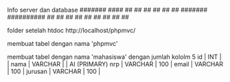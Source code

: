 Info server dan database
            #######         ####
            ##             ##  ##
            ##            ##    ##
            #######      ########## 
            ##          ##        ##
            ##         ##          ##
            ##        ##            ##

<!-- apche -->
folder setelah htdoc http://localhost/phpmvc/

<!-- phpmyadmin -->
membuat tabel dengan nama 'phpmvc'

membuat tabel dengan nama 'mahasiswa'
dengan jumlah kololm 5
    id      | INT     |     |
    nama    | VARCHAR |     | AI (PRIMARY)
    nrp     | VARCHAR | 100 |
    email   | VARCHAR | 100 | 
    jurusan | VARCHAR | 100 |



